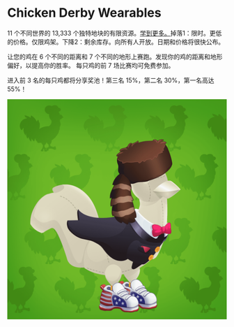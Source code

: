 # Chicken Derby Wearables

11 个不同世界的 13,333 个独特地块的有限资源。[学到更多。](https://bitlovin.gitbook.io/chicken-derby-tutorial/chicken-derby-worlds)掉落1：限时。更低的价格。仅限鸡架。下降2：剩余库存。向所有人开放。日期和价格将很快公布。

让您的鸡在 6 个不同的距离和 7 个不同的地形上赛跑。发现你的鸡的距离和地形偏好，以提高你的胜率。
每只鸡的前 7 场比赛均可免费参加。

进入前 3 名的每只鸡都将分享奖池！第三名 15%，第二名 30%，第一名高达 55%！

![nft](01.png)
